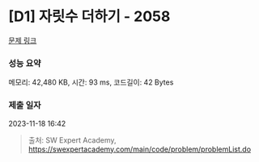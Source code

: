 # [D1] 자릿수 더하기 - 2058 

[문제 링크](https://swexpertacademy.com/main/code/problem/problemDetail.do?contestProbId=AV5QPRjqA10DFAUq) 

### 성능 요약

메모리: 42,480 KB, 시간: 93 ms, 코드길이: 42 Bytes

### 제출 일자

2023-11-18 16:42



> 출처: SW Expert Academy, https://swexpertacademy.com/main/code/problem/problemList.do